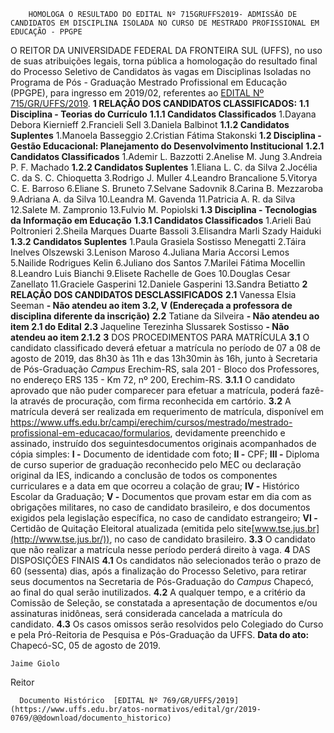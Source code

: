         HOMOLOGA O RESULTADO DO EDITAL Nº 715GRUFFS2019- ADMISSÃO DE CANDIDATOS EM DISCIPLINA ISOLADA NO CURSO DE MESTRADO PROFISSIONAL EM EDUCAÇÃO - PPGPE  

 O REITOR DA UNIVERSIDADE FEDERAL DA FRONTEIRA SUL (UFFS), no uso de suas atribuições legais, torna pública a homologação do resultado final do Processo Seletivo de Candidatos às vagas em Disciplinas Isoladas no Programa de Pós - Graduação Mestrado Profissional em Educação (PPGPE), para ingresso em 2019/02, referentes ao [EDITAL Nº 715/GR/UFFS/2019](https://www.uffs.edu.br/atos-normativos/edital/gr/2019-0715).  **1 RELAÇÃO DOS CANDIDATOS CLASSIFICADOS:** **1.1 Disciplina - Teorias do Currículo** **1.1.1 Candidatos Classificados**     1.Dayana Debora Kiernieff     2.Francieli Sell     3.Daniela Balbinot     **1.1.2 Candidatos Suplentes**     1.Manoela Basseggio     2.Cristian Fátima Stakonski     **1.2 Disciplina -** **Gestão Educacional: Planejamento do Desenvolvimento Institucional** **1.2.1 Candidatos Classificados**    1.Ademir L. Bazzotti    2.Anelise M. Jung     3.Andreia P. F. Machado     **1.2.2 Candidatos Suplentes**     1.Eliana L. C. da Silva     2.Jocélia C. da S. C. Chioquetta     3.Rodrigo J. Muller     4.Leandro Brancalione     5.Vitorya C. E. Barroso     6.Eliane S. Bruneto     7.Selvane Sadovnik     8.Carina B. Mezzaroba     9.Adriana A. da Silva     10.Leandra M. Gavenda     11.Patricia A. R. da Silva     12.Salete M. Zampronio     13.Fulvio M. Popiolski     **1.3 Disciplina - Tecnologias da Informação em Educação** **1.3.1 Candidatos Classificados**    1.Arieli Baú Poltronieri    2.Sheila Marques Duarte Bassoli     3.Elisandra Marli Szady Haiduki     **1.3.2 Candidatos Suplentes**     1.Paula Grasiela Sostisso Menegatti     2.Táira Inelves Olszewski     3.Lenison Maroso     4.Juliana Maria Accorsi Lemos     5.Nailide Rodrigues Kelin     6.Juliano dos Santos     7.Marilei Fátima Mocellin     8.Leandro Luis Bianchi     9.Elisete Rachelle de Goes     10.Douglas Cesar Zanellato     11.Graciele Gasperini     12.Daniele Gasperini     13.Sandra Betiatto      **2 RELAÇÃO DOS CANDIDATOS DESCLASSIFICADOS** **2.1**  Vanessa Elsia Seeman  **- Não atendeu ao item 3.2, V (Endereçada a professora de disciplina diferente da inscrição)** **2.2**  Tatiane da Silveira  **- Não atendeu ao item 2.1 do Edital** **2.3**  Jaqueline Terezinha Slussarek Sostisso  **- Não atendeu ao item 2.1.2**   **3**  DOS PROCEDIMENTOS PARA MATRÍCULA **3.1**  O candidato classificado deverá efetuar a matrícula no período de 07 a 08 de agosto de 2019, das 8h30 às 11h e das 13h30min às 16h, junto à Secretaria de Pós-Graduação *Campus* Erechim-RS, sala 201 - Bloco dos Professores, no endereço ERS 135 - Km 72, nº 200, Erechim-RS. **3.1.1**  O candidato aprovado que não puder comparecer para efetuar a matrícula, poderá fazê-la através de procuração, com firma reconhecida em cartório. **3.2**  A matrícula deverá ser realizada em requerimento de matrícula, disponível em <https://www.uffs.edu.br/campi/erechim/cursos/mestrado/mestrado-profissional-em-educacao/formularios>, devidamente preenchido e assinado, instruído dos seguintesdocumentos originais acompanhados de cópia simples: **I -**  Documento de identidade com foto; **II -**  CPF; **III -**  Diploma de curso superior de graduação reconhecido pelo MEC ou declaração original da IES, indicando a conclusão de todos os componentes curriculares e a data em que ocorreu a colação de grau; **IV -**  Histórico Escolar da Graduação; **V -**  Documentos que provam estar em dia com as obrigações militares, no caso de candidato brasileiro, e dos documentos exigidos pela legislação específica, no caso de candidato estrangeiro; **VI -**  Certidão de Quitação Eleitoral atualizada (emitida pelo site[www.tse.jus.br](http://www.tse.jus.br/)), no caso de candidato brasileiro. **3.3**  O candidato que não realizar a matrícula nesse período perderá direito à vaga.   **4**  DAS DISPOSIÇÕES FINAIS **4.1**  Os candidatos não selecionados terão o prazo de 60 (sessenta) dias, após a finalização do Processo Seletivo, para retirar seus documentos na Secretaria de Pós-Graduação do *Campus* Chapecó, ao final do qual serão inutilizados. **4.2**  A qualquer tempo, e a critério da Comissão de Seleção, se constatada a apresentação de documentos e/ou assinaturas inidôneas, será considerada cancelada a matrícula do candidato. **4.3**  Os casos omissos serão resolvidos pelo Colegiado do Curso e pela Pró-Reitoria de Pesquisa e Pós-Graduação da UFFS.        **Data do ato:** Chapecó-SC, 05 de agosto de 2019.   
 

    Jaime Giolo   
 Reitor 

      Documento Histórico  [EDITAL Nº 769/GR/UFFS/2019](https://www.uffs.edu.br/atos-normativos/edital/gr/2019-0769/@@download/documento_historico)     
      